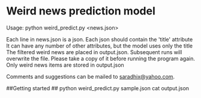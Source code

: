 # Weird news prediction model
Usage:
python weird_predict.py <news.json>

Each line in news.json is a json.
Each json should contain the 'title' attribute
It can have any number of other attributes, but the model uses only the title
The filtered weird news are placed in output.json. Subsequent runs will overwrite the file. Please take a copy of it before running the program again.
Only weird news items are stored in output.json

Comments and suggestions can be mailed to saradhix@yahoo.com.

##Getting started ##
python weird_predict.py sample.json
cat output.json
